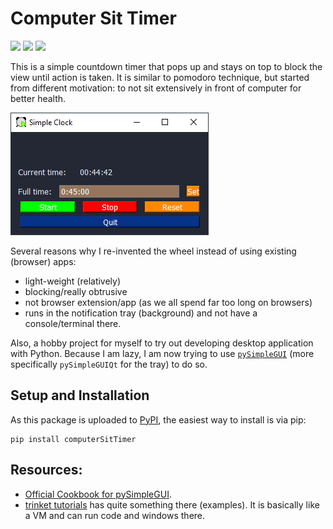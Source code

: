 # Computer Sit Timer
![][python-versions]
![][pypi-badge]
![][gh-action-test]


This is a simple countdown timer that pops up 
and stays on top to block the view until action is taken.
It is similar to pomodoro technique,
but started from different motivation:
to not sit extensively in front of computer for better health.

![](./misc/screenshot.png)

Several reasons why I re-invented the wheel instead of using existing (browser) apps:
- light-weight (relatively)
- blocking/really obtrusive
- not browser extension/app (as we all spend far too long on browsers)
- runs in the notification tray (background) and not have a console/terminal there.

Also, a hobby project for myself to try out developing desktop application with Python.
Because I am lazy, I am now trying to use [`pySimpleGUI`]
(more specifically `pySimpleGUIQt` for the tray)
to do so.

## Setup and Installation
As this package is uploaded to [PyPI], the easiest way to install is via pip:
```
pip install computerSitTimer
```


## Resources:
 - [Official Cookbook for pySimpleGUI](https://pysimplegui.readthedocs.io/en/latest/cookbook/).
 - [trinket tutorials](https://pysimplegui.trinket.io/demo-programs#/demo-programs/multi-threaded-work)
   has quite something there (examples).
   It is basically like a VM and can run code and windows there.
   
<!-- Links -->
[PyPI]: https://pypi.org/project/computerSitTimer/
[`pySimpleGUI`]: https://pysimplegui.readthedocs.io/
[pypi-badge]: https://badge.fury.io/py/computerSitTimer.svg
[gh-action-test]: https://github.com/tjangoW/computerSitTimer/actions/workflows/ci-matrix-testsuite.yml/badge.svg
[python-versions]: https://shields.io/pypi/pyversions/computersittimer.svg?logo=python&logoColor=FBE072
